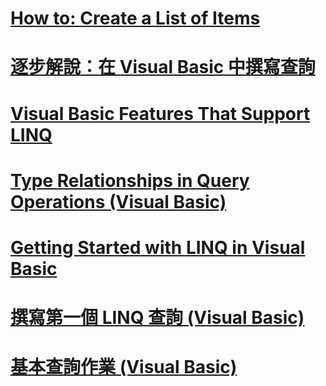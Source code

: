# [How to: Create a List of Items](how-to-create-a-list-of-items.md)
# [逐步解說：在 Visual Basic 中撰寫查詢](walkthrough-writing-queries.md)
# [Visual Basic Features That Support LINQ](features-that-support-linq.md)
# [Type Relationships in Query Operations (Visual Basic)](type-relationships-in-query-operations.md)
# [Getting Started with LINQ in Visual Basic](getting-started-with-linq.md)
# [撰寫第一個 LINQ 查詢 (Visual Basic)](writing-your-first-linq-query.md)
# [基本查詢作業 (Visual Basic)](basic-query-operations.md)
